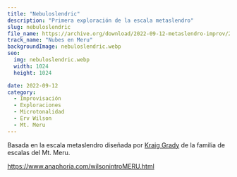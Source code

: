 ```yaml
---
title: "Nebuloslendric"
description: "Primera exploración de la escala metaslendro"
slug: nebuloslendric
file_name: https://archive.org/download/2022-09-12-metaslendro-improv/2022-09-12%20-%20metaslendro%20improv.wav
track_name: "Nubes en Meru"
backgroundImage: nebuloslendric.webp
seo:
  img: nebuloslendric.webp
  width: 1024
  height: 1024

date: 2022-09-12
category:
  - Improvisación
  - Exploraciones
  - Microtonalidad
  - Erv Wilson
  - Mt. Meru
---
```


Basada en la escala metaslendro diseñada por [Kraig Grady](https://anaphoria.com) de la familia de escalas del Mt. Meru.

https://www.anaphoria.com/wilsonintroMERU.html
